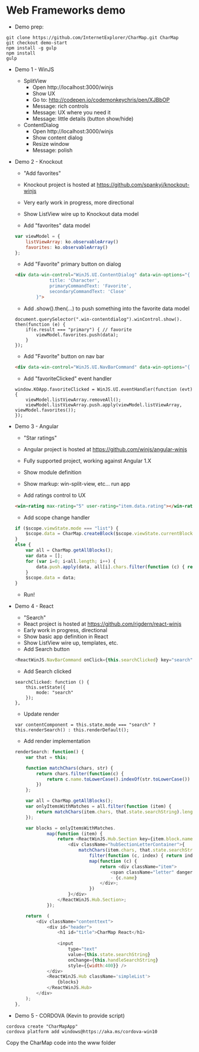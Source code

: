 # Web Frameworks demo

* Demo prep:
```
git clone https://github.com/InternetExplorer/CharMap.git CharMap
git checkout demo-start
npm install -g gulp
npm install
gulp
```
    
* Demo 1 - WinJS
    * SplitView
        * Open http://localhost:3000/winjs
        * Show UX
        * Go to: http://codepen.io/codemonkeychris/pen/XJBbOP
        *  Message: rich controls
        *  Message: UX where you need it
        *  Message: little details (button show/hide)
    * ContentDialog
        *  Open http://localhost:3000/winjs
        *  Show content dialog
        *  Resize window
        *  Message: polish
            
* Demo 2 - Knockout
    * "Add favorites"
    * Knockout project is hosted at https://github.com/spankyj/knockout-winjs
    * Very early work in progress, more directional
    * Show ListView wire up to Knockout data model
        
    * Add "favorites" data model
    ```js
    var viewModel = {
        listViewArray: ko.observableArray()
        favorites: ko.observableArray()
    };
    ```

    * Add "Favorite" primary button on dialog
    ```html
    <div data-win-control="WinJS.UI.ContentDialog" data-win-options="{
                 title: 'Character',
                 primaryCommandText: 'Favorite',
                 secondaryCommandText: 'Close'
            }">
    ```        

    * Add .show().then(…) to push something into the favorite data model
    ```
    document.querySelector(".win-contentdialog").winControl.show().
    then(function (e) {
        if(e.result === "primary") { // favorite
            viewModel.favorites.push(data);
        }
    });
    ```

    * Add "Favorite" button on nav bar
    ```html
    <div data-win-control="WinJS.UI.NavBarCommand" data-win-options="{ onclick: KOApp.favoriteClicked, label: 'Favorite', icon: 'favorite'}"></div>
    ```
    * Add "favoriteClicked" event handler
    ```
    window.KOApp.favoriteClicked = WinJS.UI.eventHandler(function (evt) {
        viewModel.listViewArray.removeAll();
        viewModel.listViewArray.push.apply(viewModel.listViewArray, viewModel.favorites());
    });    
    ```    

* Demo 3 - Angular
    * "Star ratings"
    * Angular project is hosted at https://github.com/winjs/angular-winjs
    * Fully supported project, working against Angular 1.X
    * Show module definition
    * Show markup: win-split-view, etc… run app
            
    * Add ratings control to UX
    ```html
    <win-rating max-rating="5" user-rating="item.data.rating"></win-rating>
    ```
    
    * Add scope change handler
    ```js
    if ($scope.viewState.mode === "list") {
        $scope.data = CharMap.createBlock($scope.viewState.currentBlock); 
    }
    else {
        var all = CharMap.getAllBlocks();
        var data = [];
        for (var i=0; i<all.length; i++) {
            data.push.apply(data, all[i].chars.filter(function (c) { return c.rating; }));
        }
        $scope.data = data;
    }
    ```

    * Run!
        
* Demo 4 - React
    * "Search"
    * React project is hosted at https://github.com/rigdern/react-winjs
    * Early work in progress, directional
    * Show basic app definition in React
    * Show ListView wire up, templates, etc.
    * Add Search button
    ```js
    <ReactWinJS.NavBarCommand onClick={this.searchClicked} key="search" label="Search" icon="find" />
    ```
    
    * Add Search clicked
    ```
    searchClicked: function () {
        this.setState({
            mode: "search"
        });
    },
    ```
    
    * Update render
    ```
    var contentComponent = this.state.mode === "search" ? this.renderSearch() : this.renderDefault();
    ```
    
    * Add render implementation
    ```js
    renderSearch: function() {
        var that = this;

        function matchChars(chars, str) { 
            return chars.filter(function(c) { 
                return c.name.toLowerCase().indexOf(str.toLowerCase()) != -1; 
            })
        };

        var all = CharMap.getAllBlocks();
        var onlyItemsWithMatches = all.filter(function (item) { 
            return matchChars(item.chars, that.state.searchString).length > 0; 
        });

        var blocks = onlyItemsWithMatches.
                map(function (item) {
                    return <ReactWinJS.Hub.Section key={item.block.name} header={item.block.name} isHeaderStatic={true}>
                        <div className="hubSectionLetterContainer">{
                            matchChars(item.chars, that.state.searchString).
                                filter(function (c, index) { return index < 40; }). // limit to first 40 results (for now)
                                map(function (c) {
                                    return <div className="item">
                                        <span className="letter" dangerouslySetInnerHTML={{__html: "&#x" + c.code.toString(16) + ";"}} /> 
                                        - {c.name}
                                    </div>;
                                })
                        }</div>
                    </ReactWinJS.Hub.Section>;
                });

        return  (
            <div className="contenttext">
                <div id="header">
                    <h1 id="title">CharMap React</h1>
                    
                    <input
                        type="text"
                        value={this.state.searchString}
                        onChange={this.handleSearchString}
                        style={{width:400}} />
                </div>
                <ReactWinJS.Hub className='simpleList'>
                    {blocks}
                </ReactWinJS.Hub>
            </div>
        );
    },
    ```
    
* Demo 5 - CORDOVA (Kevin to provide script)

```
cordova create "CharMapApp" 
cordova platform add windows@https://aka.ms/cordova-win10
```

Copy the CharMap code into the www folder
